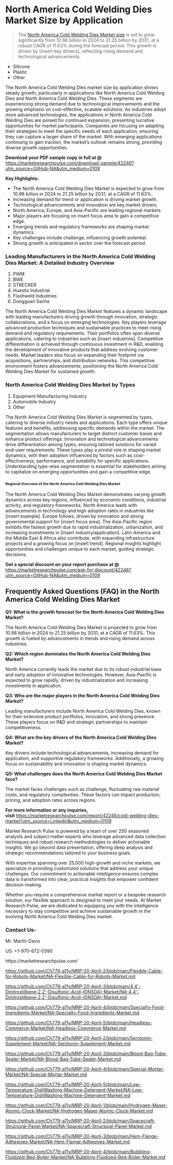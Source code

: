 <h1>North America Cold Welding Dies Market&nbsp;Size by Application</h1><blockquote><p>The <a href="https://marketresearchpulse.com/download-sample/42246?utm_source=GitHub-NA&amp;utm_medium=0109">North America Cold Welding Dies Market size</a> is set to grow significantly from 10.98 billion in 2024 to 21.25 billion by 2031, at a robust CAGR of 11.63% during the forecast period. This growth is driven by [insert key drivers], reflecting rising demand and technological advancements.</p></blockquote><ul><li>Silicone<li> Plastic<li> Other</li></ul><p>The North America Cold Welding Dies market size by application shows steady growth, particularly in applications like North America Cold Welding Dies and North America Cold Welding Dies. These segments are experiencing strong demand due to technological improvements and the growing emphasis on cost-effective, scalable solutions. As industries adopt more advanced technologies, the applications in North America Cold Welding Dies are poised for continued expansion, presenting lucrative opportunities for market participants. Companies are focusing on adapting their strategies to meet the specific needs of each application, ensuring they can capture a larger share of the market. With emerging applications continuing to gain traction, the market’s outlook remains strong, providing diverse growth opportunities.</p><p><strong>Download your PDF sample copy in full at @ </strong><a href="https://marketresearchpulse.com/download-sample/42246?utm_source=GitHub-NA&amp;utm_medium=0109">https://marketresearchpulse.com/download-sample/42246?utm_source=GitHub-NA&amp;utm_medium=0109</a></p><p><strong>Key Highlights: </strong></p><ul><li>The North America Cold Welding Dies Market is expected to grow from 10.98 billion in 2024 to 21.25 billion by 2031, at a CAGR of 11.63%.</li><li>Increasing demand for trend or application is driving market growth.</li><li>Technological advancements and innovation are key market drivers.</li><li>North America, Europe, and Asia-Pacific are leading regional markets.</li><li>Major players are focusing on insert focus area to gain a competitive edge.</li><li>Emerging trends and regulatory frameworks are shaping market dynamics.</li><li>Key challenges include challenge, influencing growth potential.</li><li>Strong growth is anticipated in sector over the forecast period.</li></ul><h3>Leading Manufacturers in the North America Cold Welding Dies Market: A Detailed Industry Overview</h3><ol><li>PWM</li><li>BWE</li><li>STRECKER</li><li>Huestis Industrial</li><li>Flashweld Industries</li><li>Dongguan Sanhe</li></ol><div class="flex max-w-full flex-col flex-grow"><div class="min-h-8 text-message flex w-full flex-col items-end gap-2 whitespace-normal break-words [.text-message+&amp;]:mt-5" dir="auto" data-message-author-role="assistant" data-message-id="fd8432e4-4910-450d-b182-61b7bfb0a01f" data-message-model-slug="gpt-4o"><div class="flex w-full flex-col gap-1 empty:hidden first:pt-[3px]"><div class="markdown prose w-full break-words dark:prose-invert light"><p>The North America Cold Welding Dies Market features a dynamic landscape with leading manufacturers driving growth through innovation, strategic collaborations, and a focus on emerging technologies. Key players leverage advanced production techniques and sustainable practices to meet rising demand and regulatory requirements. Their portfolios often span diverse applications, catering to industries such as [insert industries]. Competitive differentiation is achieved through continuous investment in R&amp;D, enabling the development of innovative products that address evolving customer needs. Market leaders also focus on expanding their footprint via acquisitions, partnerships, and distribution networks. This competitive environment fosters advancements, positioning the North America Cold Welding Dies Market for sustained growth.</p></div></div></div></div><h3>North America Cold Welding Dies Market by Types</h3><ol><li>Equipment Manufacturing Industry<li> Automobile Industry<li> Other</li></ol><div class="flex max-w-full flex-col flex-grow"><div class="min-h-8 text-message flex w-full flex-col items-end gap-2 whitespace-normal break-words [.text-message+&amp;]:mt-5" dir="auto" data-message-author-role="assistant" data-message-id="084470be-0bb7-4664-bddf-5156b4f41249" data-message-model-slug="gpt-4o-mini"><div class="flex w-full flex-col gap-1 empty:hidden first:pt-[3px]"><div class="markdown prose w-full break-words dark:prose-invert light"><p>The North America Cold Welding Dies Market is segmented by types, catering to diverse industry needs and applications. Each type offers unique features and benefits, addressing specific demands within the market. The segmentation allows manufacturers to target distinct customer bases and enhance product offerings. Innovation and technological advancements drive differentiation among types, ensuring tailored solutions for varied end-user requirements. These types play a pivotal role in shaping market dynamics, with their adoption influenced by factors such as cost-effectiveness, performance, and suitability for specific applications. Understanding type-wise segmentation is essential for stakeholders aiming to capitalize on emerging opportunities and gain a competitive edge.</p></div></div></div></div><h3><span style="font-size: 11px;">Regional Overview of the North America Cold Welding Dies Market</span></h3><div class="flex max-w-full flex-col flex-grow"><div class="min-h-8 text-message flex w-full flex-col items-end gap-2 whitespace-normal break-words [.text-message+&amp;]:mt-5" dir="auto" data-message-author-role="assistant" data-message-id="e9038762-ce64-4e30-91c9-9bd413514231" data-message-model-slug="gpt-4o-mini"><div class="flex w-full flex-col gap-1 empty:hidden first:pt-[3px]"><div class="markdown prose w-full break-words dark:prose-invert light"><p>The North America Cold Welding Dies Market demonstrates varying growth dynamics across key regions, influenced by economic conditions, industrial activity, and regulatory frameworks. North America leads with advancements in technology and high adoption rates in industries like [insert example]. Europe follows, driven by innovation and strong governmental support for [insert focus area]. The Asia-Pacific region exhibits the fastest growth due to rapid industrialization, urbanization, and increasing investments in [insert industry/application]. Latin America and the Middle East &amp; Africa also contribute, with expanding infrastructure projects and a growing focus on [insert trend]. Regional insights highlight opportunities and challenges unique to each market, guiding strategic decisions.</p></div></div></div></div><p><strong>Get a special discount on your report purchase at @ </strong><a href="https://marketresearchpulse.com/ask-for-discount/42246?utm_source=GitHub-NA&amp;utm_medium=0109">https://marketresearchpulse.com/ask-for-discount/42246?utm_source=GitHub-NA&amp;utm_medium=0109</a></p><h2>Frequently Asked Questions (FAQ) in the North America Cold Welding Dies Market</h2><p><strong>Q1: What is the growth forecast for the North America Cold Welding Dies Market?</strong></p><p>The North America Cold Welding Dies Market is projected to grow from 10.98 billion in 2024 to 21.25 billion by 2031, at a CAGR of 11.63%. This growth is fueled by advancements in trends and rising demand across industries.</p><p><strong>Q2: Which region dominates the North America Cold Welding Dies Market?</strong></p><p>North America currently leads the market due to its robust industrial base and early adoption of innovative technologies. However, Asia-Pacific is expected to grow rapidly, driven by industrialization and increasing investments in application.</p><p><strong>Q3: Who are the major players in the North America Cold Welding Dies Market?</strong></p><p>Leading manufacturers include North America Cold Welding Dies, known for their extensive product portfolios, innovation, and strong presence. These players focus on R&amp;D and strategic partnerships to maintain competitiveness.</p><p><strong>Q4: What are the key drivers of the North America Cold Welding Dies Market?</strong></p><p>Key drivers include technological advancements, increasing demand for application, and supportive regulatory frameworks. Additionally, a growing focus on sustainability and innovation is shaping market dynamics.</p><p><strong>Q5: What challenges does the North America Cold Welding Dies Market face?</strong></p><p>The market faces challenges such as challenge, fluctuating raw material costs, and regulatory complexities. These factors can impact production, pricing, and adoption rates across regions.</p><p><strong>For more information or any inquiries, visit&nbsp;</strong><a href="https://marketresearchpulse.com/report/42246/cold-welding-dies-market?utm_source=Linkedin&utm_medium=0109">https://marketresearchpulse.com/report/42246/cold-welding-dies-market?utm_source=Linkedin&utm_medium=0109</a></p><p>Market Research Pulse is powered by a team of over 250 seasoned analysts and subject matter experts who leverage advanced data collection techniques and robust research methodologies to deliver actionable insights. We go beyond data presentation, offering deep analysis and strategic recommendations tailored to your business goals.</p><p>With expertise spanning over 25,000 high-growth and niche markets, we specialize in providing customized solutions that address your unique challenges. Our commitment to actionable intelligence ensures complex data is transformed into clear, practical insights that empower confident decision-making.</p><p>Whether you require a comprehensive market report or a bespoke research solution, our flexible approach is designed to meet your needs. At Market Research Pulse, we are dedicated to equipping you with the intelligence necessary to stay competitive and achieve sustainable growth in the evolving North America Cold Welding Dies market.</p><h3><strong>Contact Us-</strong></h3><p>Mr. Martin Davis</p><p>US: +1-970-672-0390</p><p>https://marketresearchpulse.com/</p><p><a href="https://github.com/Ch779-a11y/MRP-20-April-2/blob/main/Flexible-Cable-for-Robots-Market/NA-Flexible-Cable-for-Robots-Market.md">https://github.com/Ch779-a11y/MRP-20-April-2/blob/main/Flexible-Cable-for-Robots-Market/NA-Flexible-Cable-for-Robots-Market.md</a></p><p><a href="https://github.com/Ch779-a11y/MRP-20-April-3/blob/main/4,4'-Dinitrostilbene-2,2'-Disulfonic-Acid-(DNSDA)-Market/NA-4,4'-Dinitrostilbene-2,2'-Disulfonic-Acid-(DNSDA)-Market.md">https://github.com/Ch779-a11y/MRP-20-April-3/blob/main/4,4'-Dinitrostilbene-2,2'-Disulfonic-Acid-(DNSDA)-Market/NA-4,4'-Dinitrostilbene-2,2'-Disulfonic-Acid-(DNSDA)-Market.md</a></p><p><a href="https://github.com/Ch779-a11y/MRP-20-April-4/blob/main/Specialty-Food-Ingredients-Market/NA-Specialty-Food-Ingredients-Market.md">https://github.com/Ch779-a11y/MRP-20-April-4/blob/main/Specialty-Food-Ingredients-Market/NA-Specialty-Food-Ingredients-Market.md</a></p><p><a href="https://github.com/Ch779-a11y/MRP-20-April-5/blob/main/Headless-Commerce-Market/NA-Headless-Commerce-Market.md">https://github.com/Ch779-a11y/MRP-20-April-5/blob/main/Headless-Commerce-Market/NA-Headless-Commerce-Market.md</a></p><p><a href="https://github.com/Ch779-a11y/MRP-20-April-2/blob/main/Serotonin-Supplement-Market/NA-Serotonin-Supplement-Market.md">https://github.com/Ch779-a11y/MRP-20-April-2/blob/main/Serotonin-Supplement-Market/NA-Serotonin-Supplement-Market.md</a></p><p><a href="https://github.com/Ch779-a11y/MRP-20-April-3/blob/main/Blood-Bag-Tube-Sealer-Market/NA-Blood-Bag-Tube-Sealer-Market.md">https://github.com/Ch779-a11y/MRP-20-April-3/blob/main/Blood-Bag-Tube-Sealer-Market/NA-Blood-Bag-Tube-Sealer-Market.md</a></p><p><a href="https://github.com/Ch779-a11y/MRP-20-April-4/blob/main/Special-Mortar-Market/NA-Special-Mortar-Market.md">https://github.com/Ch779-a11y/MRP-20-April-4/blob/main/Special-Mortar-Market/NA-Special-Mortar-Market.md</a></p><p><a href="https://github.com/Ch779-a11y/MRP-20-April-5/blob/main/Low-Temperature-DishWashing-Machine-Detergent-Market/NA-Low-Temperature-DishWashing-Machine-Detergent-Market.md">https://github.com/Ch779-a11y/MRP-20-April-5/blob/main/Low-Temperature-DishWashing-Machine-Detergent-Market/NA-Low-Temperature-DishWashing-Machine-Detergent-Market.md</a></p><p><a href="https://github.com/Ch779-a11y/MRP-20-April-1/blob/main/Hydrogen-Maser-Atomic-Clock-Market/NA-Hydrogen-Maser-Atomic-Clock-Market.md">https://github.com/Ch779-a11y/MRP-20-April-1/blob/main/Hydrogen-Maser-Atomic-Clock-Market/NA-Hydrogen-Maser-Atomic-Clock-Market.md</a></p><p><a href="https://github.com/Ch779-a11y/MRP-20-April-2/blob/main/Spacecraft-Structural-Panel-Market/NA-Spacecraft-Structural-Panel-Market.md">https://github.com/Ch779-a11y/MRP-20-April-2/blob/main/Spacecraft-Structural-Panel-Market/NA-Spacecraft-Structural-Panel-Market.md</a></p><p><a href="https://github.com/Ch779-a11y/MRP-20-April-3/blob/main/Hem-Flange-Adhesives-Market/NA-Hem-Flange-Adhesives-Market.md">https://github.com/Ch779-a11y/MRP-20-April-3/blob/main/Hem-Flange-Adhesives-Market/NA-Hem-Flange-Adhesives-Market.md</a></p><p><a href="https://github.com/Ch779-a11y/MRP-20-April-4/blob/main/Bubbling-Fluidized-Bed-Boiler-Market/NA-Bubbling-Fluidized-Bed-Boiler-Market.md">https://github.com/Ch779-a11y/MRP-20-April-4/blob/main/Bubbling-Fluidized-Bed-Boiler-Market/NA-Bubbling-Fluidized-Bed-Boiler-Market.md</a></p>

